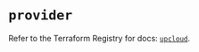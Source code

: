 # `provider`

Refer to the Terraform Registry for docs: [`upcloud`](https://registry.terraform.io/providers/upcloudltd/upcloud/4.0.0/docs).
